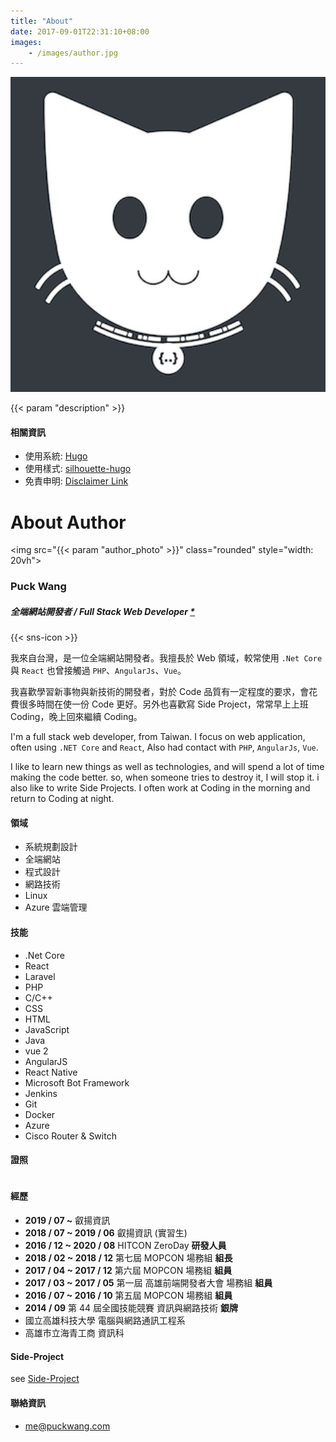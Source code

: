 ```yaml
---
title: "About"
date: 2017-09-01T22:31:10+08:00
images:
    - /images/author.jpg
---
```

<img src="/images/logo.png" class="rounded" style="width: 20vh">

{{< param "description" >}}
<br />

#### 相關資訊

* 使用系統: [Hugo](https://gohugo.io/)
* 使用樣式: [silhouette-hugo](https://github.com/mattbutton/silhouette-hugo)
* 免責申明: [Disclaimer Link](/other/disclaimer/)

# About Author

<img src="{{< param "author_photo" >}}" class="rounded" style="width: 20vh">

### Puck Wang

##### 全端網站開發者 / Full Stack Web Developer [*](https://www.w3schools.com/whatis/whatis_fullstack.asp)

{{< sns-icon >}} 

我來自台灣，是一位全端網站開發者。我擅長於 Web 領域，較常使用 `.Net Core` 與 `React` 也曾接觸過 `PHP`、`AngularJs`、`Vue`。

我喜歡學習新事物與新技術的開發者，對於 Code 品質有一定程度的要求，會花費很多時間在使一份 Code 更好。另外也喜歡寫 Side Project，常常早上上班 Coding，晚上回來繼續 Coding。

I'm a full stack web developer, from Taiwan. I focus on web application, often using  `.NET Core` and `React`, Also had contact with `PHP`, `AngularJs`, `Vue`.

I like to learn new things as well as technologies, and will spend a lot of time making the code better. so, when someone tries to destroy it, I will stop it. i also like to write Side Projects. I often work at Coding in the morning and return to Coding at night.

#### 領域

* 系統規劃設計
* 全端網站
* 程式設計
* 網路技術
* Linux
* Azure 雲端管理

#### 技能

* .Net Core
* React
* Laravel
* PHP
* C/C++
* CSS
* HTML
* JavaScript
* Java
* vue 2
* AngularJS
* React Native
* Microsoft Bot Framework
* Jenkins
* Git
* Docker
* Azure
* Cisco Router & Switch

#### 證照

<div style="display: flex; gap: 8px;">

<div data-iframe-width="400" data-iframe-height="270" data-share-badge-id="0b22f871-cbe7-4337-b366-964a32c34bad" data-share-badge-host="https://www.credly.com"></div><script type="text/javascript" async src="//cdn.credly.com/assets/utilities/embed.js"></script>

<div data-iframe-width="400" data-iframe-height="270" data-share-badge-id="3e0b9696-4999-423c-86b2-11cbb684523f" data-share-badge-host="https://www.credly.com"></div><script type="text/javascript" async src="//cdn.credly.com/assets/utilities/embed.js"></script>

</div>

#### 經歷

- **2019 / 07 ~** 叡揚資訊
- **2018 / 07 ~ 2019 / 06** 叡揚資訊 (實習生)
- **2016 / 12 ~ 2020 / 08** HITCON ZeroDay **研發人員**
- **2018 / 02 ~ 2018 / 12** 第七屆 MOPCON 場務組 **組長**
- **2017 / 04 ~ 2017 / 12** 第六屆 MOPCON 場務組 **組員**
- **2017 / 03 ~ 2017 / 05** 第一屆 高雄前端開發者大會 場務組 **組員**
- **2016 / 07 ~ 2016 / 10** 第五屆 MOPCON 場務組 **組員**
- **2014 / 09** 第 44 屆全國技能競賽 資訊與網路技術 **銀牌**
- 國立高雄科技大學 電腦與網路通訊工程系
- 高雄市立海青工商 資訊科

#### Side-Project

see [Side-Project](/projects/)

#### 聯絡資訊
- [me@puckwang.com](mailto:me@puckwang.com)
